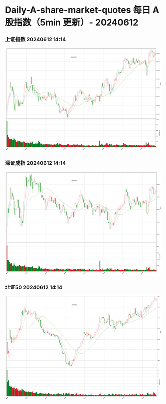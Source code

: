 
# Daily-A-share-market-quotes 每日 A 股指数（5min 更新）- 20240612

### 上证指数 20240612 14:14
![](./fig/2024/6/20240612-sh000001.png)

### 深证成指 20240612 14:14
![](./fig/2024/6/20240612-sz399001.png)

### 北证50 20240612 14:14
![](./fig/2024/6/20240612-bj899050.png)
